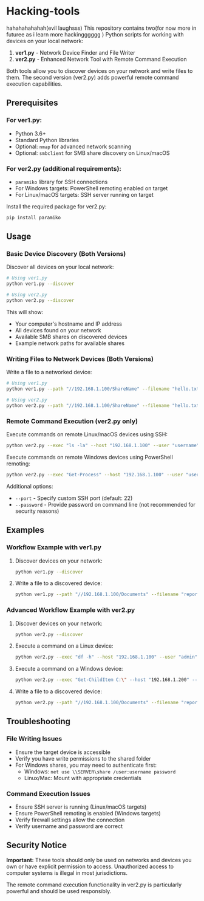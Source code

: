 # Hacking-tools
hahahahahahah(evil laughsss)
This repository contains two(for now more in futuree as i learn more hackingggggg ) Python scripts for working with devices on your local network:

1. **ver1.py** - Network Device Finder and File Writer
2. **ver2.py** - Enhanced Network Tool with Remote Command Execution

Both tools allow you to discover devices on your network and write files to them. The second version (ver2.py) adds powerful remote command execution capabilities.

## Prerequisites

### For ver1.py:
- Python 3.6+
- Standard Python libraries
- Optional: `nmap` for advanced network scanning
- Optional: `smbclient` for SMB share discovery on Linux/macOS

### For ver2.py (additional requirements):
- `paramiko` library for SSH connections
- For Windows targets: PowerShell remoting enabled on target
- For Linux/macOS targets: SSH server running on target

Install the required package for ver2.py:
```bash
pip install paramiko
```

## Usage

### Basic Device Discovery (Both Versions)

Discover all devices on your local network:
```bash
# Using ver1.py
python ver1.py --discover

# Using ver2.py
python ver2.py --discover
```

This will show:
- Your computer's hostname and IP address
- All devices found on your network
- Available SMB shares on discovered devices
- Example network paths for available shares

### Writing Files to Network Devices (Both Versions)

Write a file to a networked device:
```bash
# Using ver1.py
python ver1.py --path "//192.168.1.100/ShareName" --filename "hello.txt" --content "Hello World!"

# Using ver2.py
python ver2.py --path "//192.168.1.100/ShareName" --filename "hello.txt" --content "Hello World!"
```

### Remote Command Execution (ver2.py only)

Execute commands on remote Linux/macOS devices using SSH:
```bash
python ver2.py --exec "ls -la" --host "192.168.1.100" --user "username"
```

Execute commands on remote Windows devices using PowerShell remoting:
```bash
python ver2.py --exec "Get-Process" --host "192.168.1.100" --user "username" --windows
```

Additional options:
- `--port` - Specify custom SSH port (default: 22)
- `--password` - Provide password on command line (not recommended for security reasons)

## Examples

### Workflow Example with ver1.py

1. Discover devices on your network:
   ```bash
   python ver1.py --discover
   ```

2. Write a file to a discovered device:
   ```bash
   python ver1.py --path "//192.168.1.100/Documents" --filename "report.txt" --content "Quarterly Report"
   ```

### Advanced Workflow Example with ver2.py

1. Discover devices on your network:
   ```bash
   python ver2.py --discover
   ```

2. Execute a command on a Linux device:
   ```bash
   python ver2.py --exec "df -h" --host "192.168.1.100" --user "admin"
   ```

3. Execute a command on a Windows device:
   ```bash
   python ver2.py --exec "Get-ChildItem C:\" --host "192.168.1.200" --user "administrator" --windows
   ```

4. Write a file to a discovered device:
   ```bash
   python ver2.py --path "//192.168.1.100/Documents" --filename "report.txt" --content "Quarterly Report"
   ```

## Troubleshooting

### File Writing Issues
- Ensure the target device is accessible
- Verify you have write permissions to the shared folder
- For Windows shares, you may need to authenticate first:
  - Windows: `net use \\SERVER\share /user:username password`
  - Linux/Mac: Mount with appropriate credentials

### Command Execution Issues
- Ensure SSH server is running (Linux/macOS targets)
- Ensure PowerShell remoting is enabled (Windows targets)
- Verify firewall settings allow the connection
- Verify username and password are correct

## Security Notice

**Important:** These tools should only be used on networks and devices you own or have explicit permission to access. Unauthorized access to computer systems is illegal in most jurisdictions.

The remote command execution functionality in ver2.py is particularly powerful and should be used responsibly.
